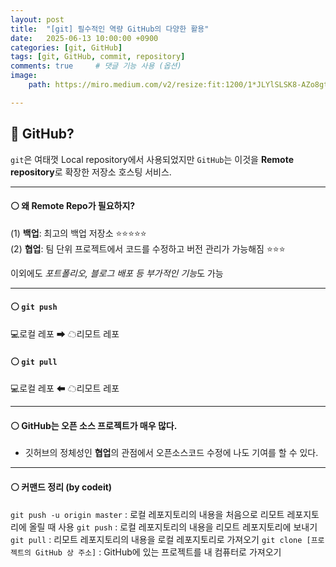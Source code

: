 ```yaml
---
layout: post
title:  "[git] 필수적인 역량 GitHub의 다양한 활용"
date:   2025-06-13 10:00:00 +0900
categories: [git, GitHub]
tags: [git, GitHub, commit, repository]
comments: true     # 댓글 기능 사용 (옵션)
image:
    path: https://miro.medium.com/v2/resize:fit:1200/1*JLYlSLSK8-AZo8gt9UdYqA.jpeg

---
```


## 🔵 GitHub? 
`git`은 여태껏 Local repository에서 사용되었지만
`GitHub`는 이것을 **Remote repository**로 확장한 저장소 호스팅 서비스.

---

#### ⚪ 왜 Remote Repo가 필요하지?

(1) **백업**: 최고의 백업 저장소 ⭐⭐⭐⭐⭐  
(2) **협업**: 팀 단위 프로젝트에서 코드를 수정하고 버전 관리가 가능해짐 ⭐⭐⭐  

이외에도 *포트폴리오, 블로그 배포 등 부가적인 기능*도 가능

---

#### ⚪ `git push`
💻로컬 레포 ➡ ☁리모트 레포

#### ⚪ `git pull`
💻로컬 레포 ⬅ ☁리모트 레포

---

#### ⚪ GitHub는 오픈 소스 프로젝트가 매우 많다.
- 깃허브의 정체성인 **협업**의 관점에서 오픈소스코드 수정에 나도 기여를 할 수 있다.

---

#### ⚪ 커맨드 정리 (by codeit)
`git push -u origin master` : 로컬 레포지토리의 내용을 처음으로 리모트 레포지토리에 올릴 때 사용
`git push` : 로컬 레포지토리의 내용을 리모트 레포지토리에 보내기
`git pull` : 리모트 레포지토리의 내용을 로컬 레포지토리로 가져오기
`git clone [프로젝트의 GitHub 상 주소]` : GitHub에 있는 프로젝트를 내 컴퓨터로 가져오기